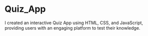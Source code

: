 # Quiz_App

I created an interactive Quiz App using HTML, CSS, and JavaScript, providing users with an engaging platform to test their knowledge. 
